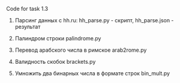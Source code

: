Code for task 1.3

1. Парсинг данных с hh.ru:
  hh_parse.py - скрипт, hh_parse.json - результат

2. Палиндром строки
  palindrome.py

3. Перевод арабского числа в римское
  arab2rome.py

4. Валидность скобок
  brackets.py

5. Умножить два бинарных числа в формате строк
  bin_mult.py
